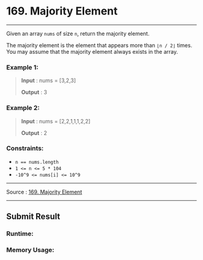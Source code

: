 # 169. Majority Element

-- --
Given an array `nums` of size `n`, return the majority element.

The majority element is the element that appears more than `⌊n / 2⌋` times. You may assume that the majority
element always exists in the array.

### Example 1:

> **Input** : nums = [3,2,3]
>
> **Output** : 3

### Example 2:

> **Input** : nums = [2,2,1,1,1,2,2]
>
> **Output** : 2

### Constraints:

* `n == nums.length`
* `1 <= n <= 5 * 104`
* `-10^9 <= nums[i] <= 10^9`

-- --
Source : [169. Majority Element](https://leetcode.com/problems/majority-element/)

-- --

## Submit Result

### Runtime:

### Memory Usage: